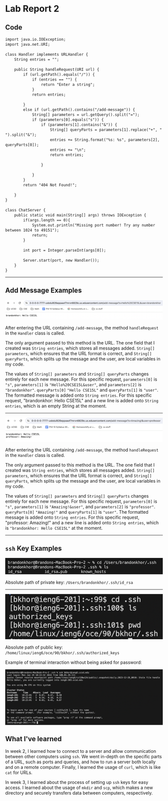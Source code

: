# Lab Report 2

## Code

```
import java.io.IOException;
import java.net.URI;

class Handler implements URLHandler {
    String entries = "";

    public String handleRequest(URI url) {
        if (url.getPath().equals("/")) {
            if (entries == "") {
                return "Enter a string";
            }
            return entries;
            
        }
        else if (url.getPath().contains("/add-message")) {
            String[] parameters = url.getQuery().split("=");
            if (parameters[0].equals("s")) {
                if (parameters[1].contains("&")) {
                    String[] queryParts = parameters[1].replace("+", " ").split("&");
                    entries += String.format("%s: %s", parameters[2], queryParts[0]);
                    entries += "\n";
                    return entries;

                }
                
            }
        }
        return "404 Not Found!";
        
    }
}

class ChatServer {
    public static void main(String[] args) throws IOException {
        if(args.length == 0){
            System.out.println("Missing port number! Try any number between 1024 to 49151");
            return;
        }

        int port = Integer.parseInt(args[0]);

        Server.start(port, new Handler());
    }
}
```

--- 

## Add Message Examples

![Image](photo1.png)

After entering the URL containing `/add-message`, the method `handleRequest` in the `Handler` class is called.

The only argument passed to this method is the URL. The one field that I created was `String entries`, which stores all messages added. `String[] parameters`, which ensures that the URL format is correct, and `String[] queryParts`, which splits up the message and the user, are local variables in my code.

The values of `String[] parameters` and `String[] queryParts` changes entirely for each new message. For this specific request, `parameters[0]` is `"s"`, `parameters[1]` is `"Hello%20CSE15L&user"`, and `parameters[2]` is `"brandonkhor"`. `queryParts[0]` `"Hello CSE15L"` and `queryParts[1]` is `"user"`. The formatted message is added onto `String entries`. For this specific request, "brandonkhor: Hello CSE15L" and a new line is added onto `String entries`, which is an empty String at the moment.

---

![Image](photo2.png)

After entering the URL containing `/add-message`, the method `handleRequest` in the `Handler` class is called.

The only argument passed to this method is the URL. The one field that I created was `String entries`, which stores all messages added. `String[] parameters`, which ensures that the URL format is correct, and `String[] queryParts`, which splits up the message and the user, are local variables in my code.

The values of `String[] parameters` and `String[] queryParts` changes entirely for each new message. For this specific request, `parameters[0]` is `"s"`, `parameters[1]` is `"Amazing!&user"`, and `parameters[2]` is `"professor"`. `queryParts[0]` `"Amazing!"` and `queryParts[1]` is `"user"`. The formatted message is added onto `String entries`. For this specific request, "professor: Amazing!" and a new line is added onto `String entries`, which is `"brandonkhor: Hello CSE15L"` at the moment.

---

## `ssh` Key Examples

![Image](ls.png)

Absolute path of private key: `/Users/brandonkhor/.ssh/id_rsa`

---

![Image](public.png)

Absolute path of public key: `/home/linux/ieng6/oce/90/bkhor/.ssh/authorized_keys`

Example of terminal interaction without being asked for password:

![Image](nopword.png)

## What I've learned

In week 2, I learned how to connect to a server and allow communication between other computers using `ssh`. We went in-depth on the specific parts of a URL, such as ports and queries, and how to run a server both locally and on a remote computer. Finally, I learned the usage of `curl`, which is like `cat` for URLs.

In week 3, I learned about the process of setting up `ssh` keys for easy access. I learned about the usage of `mkdir` and `scp`, which makes a new directory and securely transfers data between computers, respectively. 
